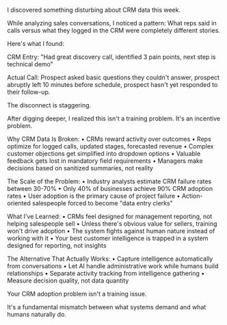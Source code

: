 I discovered something disturbing about CRM data this week.

While analyzing sales conversations, I noticed a pattern: What reps said in calls versus what they logged in the CRM were completely different stories.

Here's what I found:

CRM Entry: "Had great discovery call, identified 3 pain points, next step is technical demo"

Actual Call: Prospect asked basic questions they couldn't answer, prospect abruptly left 10 minutes before schedule, prospect hasn't yet responded to their follow-up.

The disconnect is staggering.

After digging deeper, I realized this isn't a training problem. It's an incentive problem.

Why CRM Data Is Broken:
• CRMs reward activity over outcomes 
• Reps optimize for logged calls, updated stages, forecasted revenue
• Complex customer objections get simplified into dropdown options
• Valuable feedback gets lost in mandatory field requirements
• Managers make decisions based on sanitized summaries, not reality

The Scale of the Problem:
• Industry analysts estimate CRM failure rates between 30-70%
• Only 40% of businesses achieve 90% CRM adoption rates
• User adoption is the primary cause of project failure
• Action-oriented salespeople forced to become "data entry clerks"

What I've Learned:
• CRMs feel designed for management reporting, not helping salespeople sell
• Unless there's obvious value for sellers, training won't drive adoption
• The system fights against human nature instead of working with it
• Your best customer intelligence is trapped in a system designed for reporting, not insights

The Alternative That Actually Works:
• Capture intelligence automatically from conversations
• Let AI handle administrative work while humans build relationships
• Separate activity tracking from intelligence gathering
• Measure decision quality, not data quantity

Your CRM adoption problem isn't a training issue.

It's a fundamental mismatch between what systems demand and what humans naturally do.
